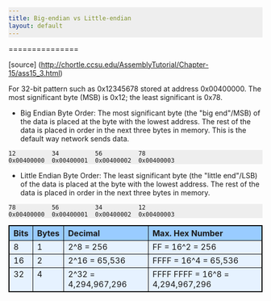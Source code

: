 ```yaml
---
title: Big-endian vs Little-endian 
layout: default
---
```


 
===============
<head>
<style>
table, th, td {
    border: 1px solid black;
    border-collapse: collapse;
    margin: 5px 0;
    text-align: left;
    vertical-align: top;
}
th { background-color: #99ccff; }
tr { background-color: #e6f2ff; }
pre {
    background: #eee !important;
    display: block;
    font-family: monospace;
    white-space: pre;
    margin: 1em 0;
}
</style>
</head>

[source] (http://chortle.ccsu.edu/AssemblyTutorial/Chapter-15/ass15_3.html)

For 32-bit pattern such as 0x12345678 stored at address 0x00400000. The most significant byte (MSB) is 0x12; the least significant is 0x78.

* Big Endian Byte Order: The most significant byte (the "big end"/MSB) of the data is placed at the byte with the lowest address. The rest of the data is placed in order in the next three bytes in memory. This is the default way network sends data.

```
12          34          56          78
0x00400000  0x00400001  0x00400002  0x00400003
```

* Little Endian Byte Order: The least significant byte (the "little end"/LSB) of the data is placed at the byte with the lowest address. The rest of the data is placed in order in the next three bytes in memory.

```
78          56          34          12
0x00400000  0x00400001  0x00400002  0x00400003
```

| Bits | Bytes | Decimal | Max. Hex Number |
| --- | --- | --- | --- |
| 8 | 1 | 2^8 = 256 | FF = 16^2 = 256 |
| 16 | 2 | 2^16 = 65,536 | FFFF = 16^4 = 65,536 |
| 32 | 4 | 2^32 = 4,294,967,296 | FFFF FFFF = 16^8 = 4,294,967,296 |

